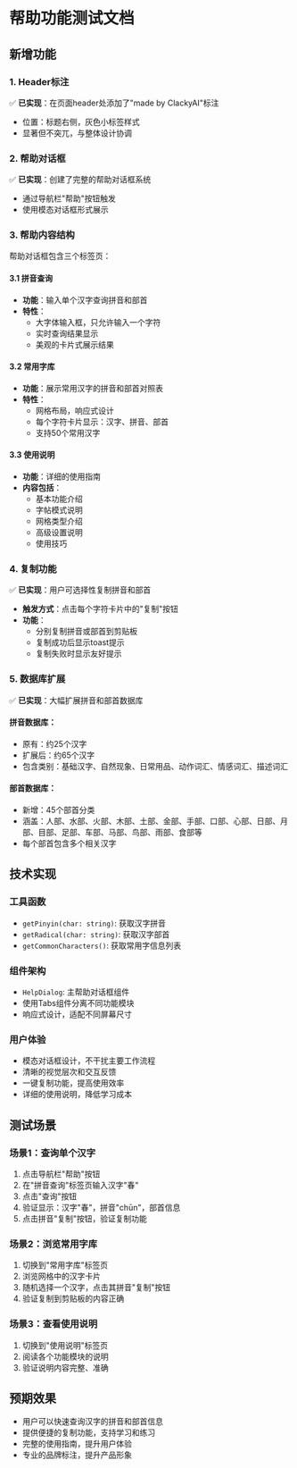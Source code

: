 # 帮助功能测试文档

## 新增功能

### 1. Header标注
✅ **已实现**：在页面header处添加了"made by ClackyAI"标注
- 位置：标题右侧，灰色小标签样式
- 显著但不突兀，与整体设计协调

### 2. 帮助对话框
✅ **已实现**：创建了完整的帮助对话框系统
- 通过导航栏"帮助"按钮触发
- 使用模态对话框形式展示

### 3. 帮助内容结构
帮助对话框包含三个标签页：

#### 3.1 拼音查询
- **功能**：输入单个汉字查询拼音和部首
- **特性**：
  - 大字体输入框，只允许输入一个字符
  - 实时查询结果显示
  - 美观的卡片式展示结果

#### 3.2 常用字库
- **功能**：展示常用汉字的拼音和部首对照表
- **特性**：
  - 网格布局，响应式设计
  - 每个字符卡片显示：汉字、拼音、部首
  - 支持50个常用汉字

#### 3.3 使用说明
- **功能**：详细的使用指南
- **内容包括**：
  - 基本功能介绍
  - 字帖模式说明
  - 网格类型介绍
  - 高级设置说明
  - 使用技巧

### 4. 复制功能
✅ **已实现**：用户可选择性复制拼音和部首
- **触发方式**：点击每个字符卡片中的"复制"按钮
- **功能**：
  - 分别复制拼音或部首到剪贴板
  - 复制成功后显示toast提示
  - 复制失败时显示友好提示

### 5. 数据库扩展
✅ **已实现**：大幅扩展拼音和部首数据库

#### 拼音数据库：
- 原有：约25个汉字
- 扩展后：约65个汉字
- 包含类别：基础汉字、自然现象、日常用品、动作词汇、情感词汇、描述词汇

#### 部首数据库：
- 新增：45个部首分类
- 涵盖：人部、水部、火部、木部、土部、金部、手部、口部、心部、日部、月部、目部、足部、车部、马部、鸟部、雨部、食部等
- 每个部首包含多个相关汉字

## 技术实现

### 工具函数
- `getPinyin(char: string)`: 获取汉字拼音
- `getRadical(char: string)`: 获取汉字部首
- `getCommonCharacters()`: 获取常用字信息列表

### 组件架构
- `HelpDialog`: 主帮助对话框组件
- 使用Tabs组件分离不同功能模块
- 响应式设计，适配不同屏幕尺寸

### 用户体验
- 模态对话框设计，不干扰主要工作流程
- 清晰的视觉层次和交互反馈
- 一键复制功能，提高使用效率
- 详细的使用说明，降低学习成本

## 测试场景

### 场景1：查询单个汉字
1. 点击导航栏"帮助"按钮
2. 在"拼音查询"标签页输入汉字"春"
3. 点击"查询"按钮
4. 验证显示：汉字"春"，拼音"chūn"，部首信息
5. 点击拼音"复制"按钮，验证复制功能

### 场景2：浏览常用字库
1. 切换到"常用字库"标签页
2. 浏览网格中的汉字卡片
3. 随机选择一个汉字，点击其拼音"复制"按钮
4. 验证复制到剪贴板的内容正确

### 场景3：查看使用说明
1. 切换到"使用说明"标签页
2. 阅读各个功能模块的说明
3. 验证说明内容完整、准确

## 预期效果

- 用户可以快速查询汉字的拼音和部首信息
- 提供便捷的复制功能，支持学习和练习
- 完整的使用指南，提升用户体验
- 专业的品牌标注，提升产品形象